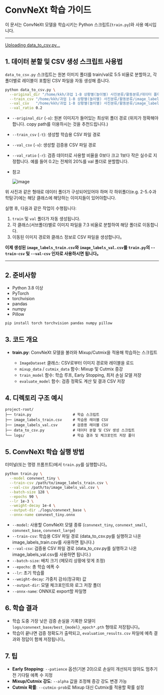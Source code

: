 # ConvNeXt 학습 가이드

이 문서는 ConvNeXt 모델을 학습시키는 Python 스크립트(`train.py`)와 사용 예시입니다.

---

[Uploading data_to_csv.py…]()


## 1. 데이터 분할 및 CSV 생성 스크립트 사용법

`data_to_csv.py` 스크립트는 원본 이미지 폴더를 train/val로 5:5 비율로 분할하고, 각 폴더별로 레이블이 포함된 CSV 파일을 자동 생성해 줍니다.

```bash
python data_to_csv.py \
  --original_dir "/home/kkh/과업 1-B 상황별(놀이별) 사진분류/활동분류/데이터 폴더" \
  --train_csv "/home/kkh/과업 1-B 상황별(놀이별) 사진분류/활동분류/image_labels_train.csv" \
  --val_csv   "/home/kkh/과업 1-B 상황별(놀이별) 사진분류/활동분류/image_labels_val.csv" \
  --val_ratio 0.2
```

* `--original_dir` (`-o`): 원본 이미지가 들어있는 최상위 폴더 경로 (위치가 정확해야 합니다. copy path를 이용하시는 것을 추천드립니다.)
* `--train_csv` (`-t`): 생성할 학습용 CSV 파일 경로
* `--val_csv` (`-v`): 생성할 검증용 CSV 파일 경로
* `--val_ratio` (`-r`): 검증 데이터로 사용할 비율을 0보다 크고 1보다 작은 실수로 지정합니다. 예를 들어 0.2는 전체의 20%를 val 폴더로 분할합니다.

* 참고

  
  ![image](https://github.com/user-attachments/assets/48badbb3-29ba-452f-9ccd-045e4def051f)

  
위 사진과 같은 형태로 데이터 폴더가 구성되어있어야 하며 각 하위폴더(e.g. 2-5.수과학탐구)에는 해당 클래스에 해당하는 이미지들이 있어야합니다.


실행 후, 다음과 같은 작업이 수행됩니다:

1. `train` 및 `val` 폴더가 자동 생성됩니다.
2. 각 클래스(서브폴더)별로 이미지 파일을 7:3 비율로 분할하여 해당 폴더로 이동합니다.
3. 이동된 이미지 경로와 클래스 정보로 CSV 파일을 생성합니다。

**이제 생성된 `image_labels_train.csv`와 `image_labels_val.csv`를 `train.py`의 `--train-csv` 및 `--val-csv` 인자로 사용하시면 됩니다。**

---

## 2. 준비사항

* Python 3.8 이상
* PyTorch
* torchvision
* pandas
* numpy
* Pillow

```bash
pip install torch torchvision pandas numpy pillow
```

## 3. 코드 개요

* **train.py**: ConvNeXt 모델을 불러와 Mixup/Cutmix을 적용해 학습하는 스크립트

  * `ImageDataset` 클래스: CSV로부터 이미지 경로와 레이블을 로드
  * `mixup_data` / `cutmix_data` 함수: Mixup 및 Cutmix 증강
  * `train_model` 함수: 학습 루프, Early Stopping, 최저 손실 모델 저장
  * `evaluate_model` 함수: 검증 정확도 계산 및 결과 CSV 저장

## 4. 디렉토리 구조 예시

```
project-root/
├── train.py                   # 학습 스크립트
├── image_labels_train.csv     # 학습용 레이블 CSV
├── image_labels_val.csv       # 검증용 레이블 CSV
├── data_to_csv.py             # 데이터 분할 및 CSV 생성 스크립트
└── logs/                      # 학습 결과 및 체크포인트 저장 폴더
```

## 5. ConvNeXt 학습 실행 방법

터미널(또는 명령 프롬프트)에서 `train.py`를 실행합니다。

```bash
python train.py \
  --model convnext_tiny \
  --train-csv /path/to/image_labels_train.csv \
  --val-csv /path/to/image_labels_val.csv \
  --batch-size 128 \
  --epochs 90 \
  --lr 1e-3 \
  --weight-decay 1e-4 \
  --output-dir ./logs/convnext_base \
  --onnx-name convnext_tiny.onnx
```

* `--model`: 사용할 ConvNeXt 모델 종류 (`convnext_tiny`, `convnext_small`, `convnext_base`, `convnext_large`)
* `--train-csv`: 학습용 CSV 파일 경로 (data_to_csv.py를 실행하고 나온 image_labels_train.csv를 사용하면 됩니다.)
* `--val-csv`: 검증용 CSV 파일 경로 (data_to_csv.py를 실행하고 나온 image_labels_val.csv를 사용하면 됩니다.)
* `--batch-size`: 배치 크기 (메모리 상황에 맞게 조정)
* `--epochs`: 총 학습 에폭 수
* `--lr`: 초기 학습률
* `--weight-decay`: 가중치 감쇠(정규화) 값
* `--output-dir`: 모델 체크포인트와 로그 저장 폴더
* `--onnx-name`: ONNX로 export할 파일명

## 6. 학습 결과

* 학습 도중 가장 낮은 검증 손실을 기록한 모델이 `logs/convnext_base/best_{model}_epoch*.pth` 형태로 저장됩니다。
* 학습이 끝나면 검증 정확도가 출력되고, `evaluation_results.csv` 파일에 예측 결과와 정답이 함께 저장됩니다。

## 7. 팁

* **Early Stopping**: `--patience` 옵션(기본 20)으로 손실이 개선되지 않아도 멈추기 전 기다릴 에폭 수 지정
* **Mixup/Cutmix 강도**: `--alpha` 값을 조정해 증강 강도 변경 가능
* **Cutmix 확률**: `--cutmix-prob`로 Mixup 대신 Cutmix를 적용할 확률 설정
